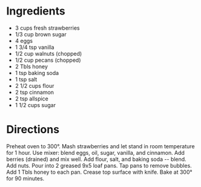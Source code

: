 # Ingredients #

* 3 cups fresh strawberries
* 1/3 cup brown sugar
* 4 eggs
* 1 3/4 tsp vanilla
* 1/2 cup walnuts (chopped)
* 1/2 cup pecans (chopped)
* 2 Tbls honey
* 1 tsp baking soda
* 1 tsp salt
* 2 1/2 cups flour
* 2 tsp cinnamon
* 2 tsp allspice
* 1 1/2 cups sugar

# Directions #

Preheat oven to 300°.
Mash strawberries and let stand in room temperature for 1 hour.
Use mixer: blend eggs, oil, sugar, vanilla, and cinnamon.
Add berries (drained) and mix well.
Add flour, salt, and baking soda -- blend.
Add nuts.
Pour into 2 greased 9x5 loaf pans.
Tap pans to remove bubbles.
Add 1 Tbls honey to each pan.
Crease top surface with knife.
Bake at 300° for 90 minutes.
